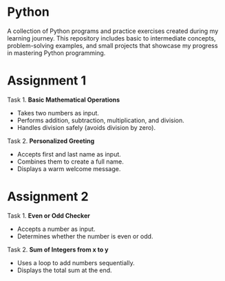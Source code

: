 # Python
A collection of Python programs and practice exercises created during my learning journey. This repository includes basic to intermediate concepts, problem-solving examples, and small projects that showcase my progress in mastering Python programming.

# Assignment 1

Task 1. **Basic Mathematical Operations**
   - Takes two numbers as input.
   - Performs addition, subtraction, multiplication, and division.
   - Handles division safely (avoids division by zero).

Task 2. **Personalized Greeting**
   - Accepts first and last name as input.
   - Combines them to create a full name.
   - Displays a warm welcome message.

# Assignment 2

Task 1. **Even or Odd Checker**
   - Accepts a number as input.
   - Determines whether the number is even or odd.

Task 2. **Sum of Integers from x to y**
   - Uses a loop to add numbers sequentially.
   - Displays the total sum at the end.
